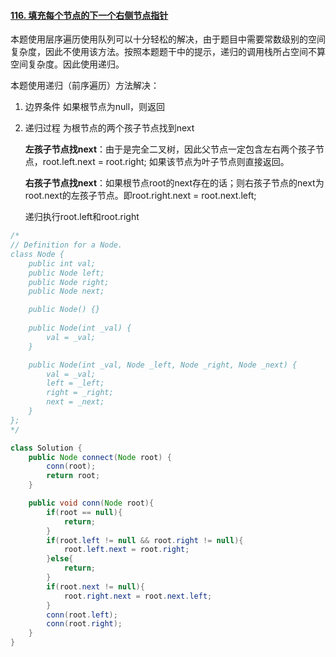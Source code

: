 #### [116. 填充每个节点的下一个右侧节点指针](https://leetcode-cn.com/problems/populating-next-right-pointers-in-each-node/)

本题使用层序遍历使用队列可以十分轻松的解决，由于题目中需要常数级别的空间复杂度，因此不使用该方法。按照本题题干中的提示，递归的调用栈所占空间不算空间复杂度。因此使用递归。

本题使用递归（前序遍历）方法解决：

1. 边界条件
   如果根节点为null，则返回

2. 递归过程
   为根节点的两个孩子节点找到next

   **左孩子节点找next**：由于是完全二叉树，因此父节点一定包含左右两个孩子节点，root.left.next = root.right; 如果该节点为叶子节点则直接返回。

   **右孩子节点找next**：如果根节点root的next存在的话；则右孩子节点的next为root.next的左孩子节点。即root.right.next = root.next.left;

   递归执行root.left和root.right



```java
/*
// Definition for a Node.
class Node {
    public int val;
    public Node left;
    public Node right;
    public Node next;

    public Node() {}
    
    public Node(int _val) {
        val = _val;
    }

    public Node(int _val, Node _left, Node _right, Node _next) {
        val = _val;
        left = _left;
        right = _right;
        next = _next;
    }
};
*/

class Solution {
    public Node connect(Node root) {
        conn(root);
        return root;
    }

    public void conn(Node root){
        if(root == null){
            return;
        }
        if(root.left != null && root.right != null){
            root.left.next = root.right;
        }else{
            return;
        }
        if(root.next != null){
            root.right.next = root.next.left;
        }
        conn(root.left);
        conn(root.right);
    }
}
```

